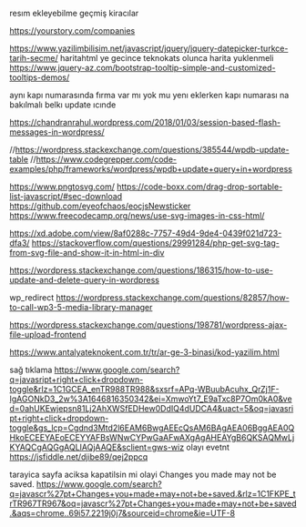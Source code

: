 resım ekleyebilme 
geçmiş kiracılar 
  
https://yourstory.com/companies   


  https://www.yazilimbilisim.net/javascript/jquery/jquery-datepicker-turkce-tarih-secme/
haritahtml ye gecince teknokats olunca harita yuklenmeli 
https://www.jquery-az.com/bootstrap-tooltip-simple-and-customized-tooltips-demos/

aynı kapı numarasında fırma var mı yok mu 
yenı eklerken kapı numarası na bakılmalı belkı update ıcınde 



https://chandranrahul.wordpress.com/2018/01/03/session-based-flash-messages-in-wordpress/


    
  //https://wordpress.stackexchange.com/questions/385544/wpdb-update-table 
  //https://www.codegrepper.com/code-examples/php/frameworks/wordpress/wpdb+update+query+in+wordpress

  
  
  https://www.pngtosvg.com/ 
  https://code-boxx.com/drag-drop-sortable-list-javascript/#sec-download 
  https://github.com/eyeofchaos/eocjsNewsticker 
 https://www.freecodecamp.org/news/use-svg-images-in-css-html/ 

 https://xd.adobe.com/view/8af0288c-7757-49d4-9de4-0439f021d723-dfa3/
https://stackoverflow.com/questions/29991284/php-get-svg-tag-from-svg-file-and-show-it-in-html-in-div 


https://wordpress.stackexchange.com/questions/186315/how-to-use-update-and-delete-query-in-wordpress

wp_redirect 
https://wordpress.stackexchange.com/questions/82857/how-to-call-wp3-5-media-library-manager

https://wordpress.stackexchange.com/questions/198781/wordpress-ajax-file-upload-frontend




https://www.antalyateknokent.com.tr/tr/ar-ge-3-binasi/kod-yazilim.html

sağ tıklama  https://www.google.com/search?q=javasript+right+click+dropdown-toggle&rlz=1C1GCEA_enTR988TR988&sxsrf=APq-WBuubAcuhx_QrZj1F-IgAGONkD3_2w%3A1646816350342&ei=XmwoYt7_E9aTxc8P7Om0kA0&ved=0ahUKEwjepsn81Lj2AhXWSfEDHew0DdIQ4dUDCA4&uact=5&oq=javasript+right+click+dropdown-toggle&gs_lcp=Cgdnd3Mtd2l6EAM6BwgAEEcQsAM6BAgAEA06BggAEA0QHkoECEEYAEoECEYYAFBsWNwCYPwGaAFwAXgAgAHEAYgB6QKSAQMwLjKYAQCgAQGgAQLIAQjAAQE&sclient=gws-wiz
olayı evetnt 
https://jsfiddle.net/djibe89/qej2ppcq



tarayica sayfa aciksa kapatilsin mi olayi 
Changes you made may not be saved.
https://www.google.com/search?q=javascr%27pt+Changes+you+made+may+not+be+saved.&rlz=1C1FKPE_trTR967TR967&oq=javascr%27pt+Changes+you+made+may+not+be+saved.&aqs=chrome..69i57.2219j0j7&sourceid=chrome&ie=UTF-8
